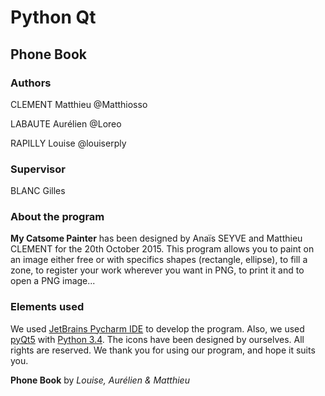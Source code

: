 # Python Qt
## Phone Book

### Authors
CLEMENT Matthieu  @Matthiosso

LABAUTE Aurélien  @Loreo

RAPILLY Louise    @louiserply


### Supervisor
BLANC Gilles

### About the program
<b>My Catsome Painter</b> has been designed by Anaïs SEYVE and Matthieu CLEMENT for the 20th October 2015. This program allows you to paint on an image either free or with specifics shapes (rectangle, ellipse), to fill a zone, to register your work wherever you want in PNG, to print it and to open a PNG image...

### Elements used
We used [JetBrains Pycharm IDE](https://www.jetbrains.com/pycharm/) to develop the program. Also, we used [pyQt5](http://pyqt.sourceforge.net/Docs/PyQt5/) with [Python 3.4](https://www.python.org/download/releases/3.4.3/).
The icons have been designed by ourselves. All rights are reserved.
We thank you for using our program, and hope it suits you.

<p></p>

<b>Phone Book</b> by <i>Louise, Aurélien & Matthieu</i>



